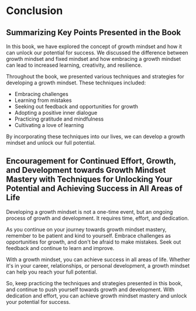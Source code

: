 # Conclusion

Summarizing Key Points Presented in the Book
--------------------------------------------

In this book, we have explored the concept of growth mindset and how it can unlock our potential for success. We discussed the difference between growth mindset and fixed mindset and how embracing a growth mindset can lead to increased learning, creativity, and resilience.

Throughout the book, we presented various techniques and strategies for developing a growth mindset. These techniques included:

* Embracing challenges
* Learning from mistakes
* Seeking out feedback and opportunities for growth
* Adopting a positive inner dialogue
* Practicing gratitude and mindfulness
* Cultivating a love of learning

By incorporating these techniques into our lives, we can develop a growth mindset and unlock our full potential.

Encouragement for Continued Effort, Growth, and Development towards Growth Mindset Mastery with Techniques for Unlocking Your Potential and Achieving Success in All Areas of Life
----------------------------------------------------------------------------------------------------------------------------------------------------------------------------------

Developing a growth mindset is not a one-time event, but an ongoing process of growth and development. It requires time, effort, and dedication.

As you continue on your journey towards growth mindset mastery, remember to be patient and kind to yourself. Embrace challenges as opportunities for growth, and don't be afraid to make mistakes. Seek out feedback and continue to learn and improve.

With a growth mindset, you can achieve success in all areas of life. Whether it's in your career, relationships, or personal development, a growth mindset can help you reach your full potential.

So, keep practicing the techniques and strategies presented in this book, and continue to push yourself towards growth and development. With dedication and effort, you can achieve growth mindset mastery and unlock your potential for success.